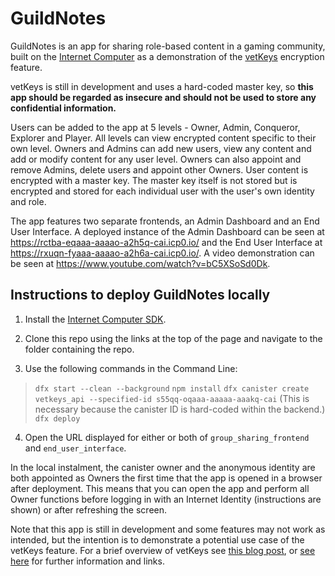 # GuildNotes

GuildNotes is an app for sharing role-based content in a gaming community, built on the [Internet Computer](https://internetcomputer.org/) as a demonstration of the [vetKeys](https://internetcomputer.org/docs/current/developer-docs/integrations/vetkeys/) encryption feature.

vetKeys is still in development and uses a hard-coded master key, so **this app should be regarded as insecure and should not be used to store any confidential information.**

Users can be added to the app at 5 levels - Owner, Admin, Conqueror, Explorer and Player. All levels can view encrypted content specific to their own level. Owners and Admins can add new users, view any content and add or modify content for any user level. Owners can also appoint and remove Admins, delete users and appoint other Owners. User content is encrypted with a master key. The master key itself is not stored but is encrypted and stored for each individual user with the user's own identity and role.

The app features two separate frontends, an Admin Dashboard and an End User Interface. A deployed instance of the Admin Dashboard can be seen at https://rctba-eqaaa-aaaao-a2h5q-cai.icp0.io/ and the End User Interface at https://rxuqn-fyaaa-aaaao-a2h6a-cai.icp0.io/. A video demonstration can be seen at https://www.youtube.com/watch?v=bC5XSoSd0Dk.

## Instructions to deploy GuildNotes locally

1. Install the [Internet Computer SDK](https://internetcomputer.org/docs/current/developer-docs/setup/install/index.mdx).

2. Clone this repo using the links at the top of the page and navigate to the folder containing the repo.

3. Use the following commands in the Command Line:
> `dfx start --clean --background`
> `npm install`
> `dfx canister create vetkeys_api --specified-id s55qq-oqaaa-aaaaa-aaakq-cai` (This is necessary because the canister ID is hard-coded within the backend.)
> `dfx deploy`

4. Open the URL displayed for either or both of `group_sharing_frontend` and `end_user_interface`.

In the local instalment, the canister owner and the anonymous identity are both appointed as Owners the first time that the app is opened in a browser after deployment. This means that you can open the app and perform all Owner functions before logging in with an Internet Identity (instructions are shown) or after refreshing the screen.

Note that this app is still in development and some features may not work as intended, but the intention is to demonstrate a potential use case of the vetKeys feature. For a brief overview of vetKeys see [this blog post](https://internetcomputer.org/blog/features/vetkey-primer), or [see here](https://internetcomputer.org/docs/current/developer-docs/integrations/vetkeys/) for further information and links.
